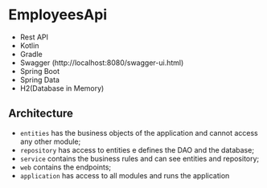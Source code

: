 # EmployeesApi

 - Rest API
 - Kotlin
 - Gradle
 - Swagger (http://localhost:8080/swagger-ui.html)
 - Spring Boot
 - Spring Data
 - H2(Database in Memory)

## Architecture

- `entities` has the business objects of the application and cannot access any other module;
- `repository` has access to entities e defines the DAO and the database;
- `service` contains the business rules and can see entities and repository;
- `web` contains the endpoints;
- `application` has access to all modules and runs the application
